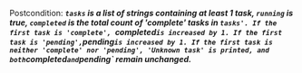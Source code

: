 Postcondition: ***`tasks` is a list of strings containing at least 1 task, `running` is true, `completed` is the total count of 'complete' tasks in `tasks'. If the first task is 'complete', `completed` is increased by 1. If the first task is 'pending', `pending` is increased by 1. If the first task is neither 'complete' nor 'pending', 'Unknown task' is printed, and both `completed` and `pending` remain unchanged.***